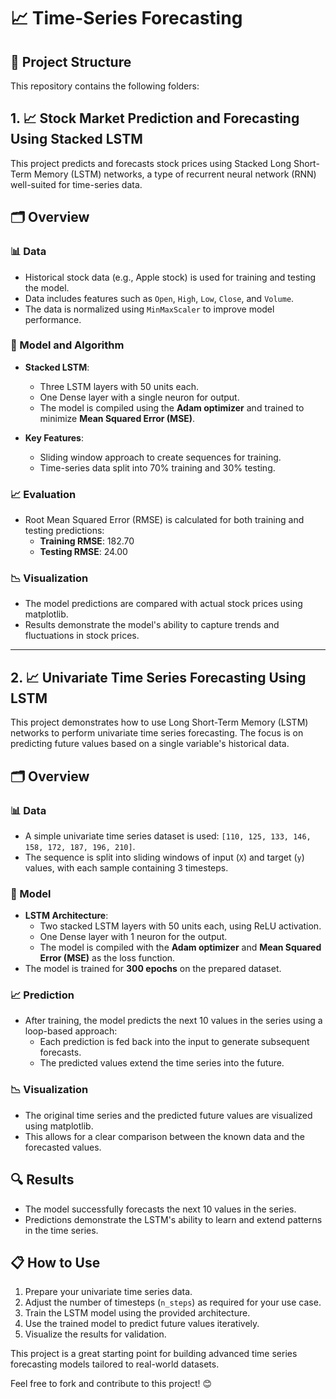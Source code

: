 # 📈 Time-Series Forecasting

## 📁 Project Structure

This repository contains the following folders:
   
## 1. 📈 Stock Market Prediction and Forecasting Using Stacked LSTM

This project predicts and forecasts stock prices using Stacked Long Short-Term Memory (LSTM) networks, a type of recurrent neural network (RNN) well-suited for time-series data.

## 🗂 Overview

### 📊 Data
- Historical stock data (e.g., Apple stock) is used for training and testing the model.
- Data includes features such as `Open`, `High`, `Low`, `Close`, and `Volume`.
- The data is normalized using `MinMaxScaler` to improve model performance.

### 🧠 Model and Algorithm
- **Stacked LSTM**: 
  - Three LSTM layers with 50 units each.
  - One Dense layer with a single neuron for output.
  - The model is compiled using the **Adam optimizer** and trained to minimize **Mean Squared Error (MSE)**.

- **Key Features**:
  - Sliding window approach to create sequences for training.
  - Time-series data split into 70% training and 30% testing.

### 📈 Evaluation
- Root Mean Squared Error (RMSE) is calculated for both training and testing predictions:
  - **Training RMSE**: 182.70
  - **Testing RMSE**: 24.00

### 📉 Visualization
- The model predictions are compared with actual stock prices using matplotlib.
- Results demonstrate the model's ability to capture trends and fluctuations in stock prices.

---

## 2. 📈 Univariate Time Series Forecasting Using LSTM

This project demonstrates how to use Long Short-Term Memory (LSTM) networks to perform univariate time series forecasting. The focus is on predicting future values based on a single variable's historical data.

## 🗂 Overview

### 📊 Data
- A simple univariate time series dataset is used: `[110, 125, 133, 146, 158, 172, 187, 196, 210]`.
- The sequence is split into sliding windows of input (`X`) and target (`y`) values, with each sample containing 3 timesteps.

### 🧠 Model
- **LSTM Architecture**:
  - Two stacked LSTM layers with 50 units each, using ReLU activation.
  - One Dense layer with 1 neuron for the output.
  - The model is compiled with the **Adam optimizer** and **Mean Squared Error (MSE)** as the loss function.
- The model is trained for **300 epochs** on the prepared dataset.

### 📈 Prediction
- After training, the model predicts the next 10 values in the series using a loop-based approach:
  - Each prediction is fed back into the input to generate subsequent forecasts.
  - The predicted values extend the time series into the future.

### 📉 Visualization
- The original time series and the predicted future values are visualized using matplotlib.
- This allows for a clear comparison between the known data and the forecasted values.

## 🔍 Results
- The model successfully forecasts the next 10 values in the series.
- Predictions demonstrate the LSTM's ability to learn and extend patterns in the time series.

## 📋 How to Use
1. Prepare your univariate time series data.
2. Adjust the number of timesteps (`n_steps`) as required for your use case.
3. Train the LSTM model using the provided architecture.
4. Use the trained model to predict future values iteratively.
5. Visualize the results for validation.

This project is a great starting point for building advanced time series forecasting models tailored to real-world datasets.

Feel free to fork and contribute to this project! 😊
